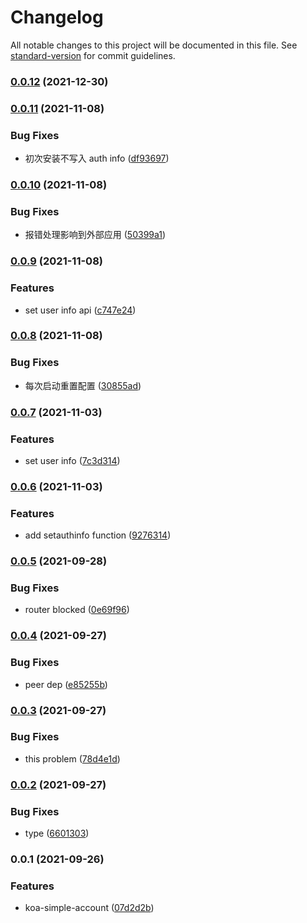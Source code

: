 # Changelog

All notable changes to this project will be documented in this file. See [standard-version](https://github.com/conventional-changelog/standard-version) for commit guidelines.

### [0.0.12](https://github.com/YuJianghao/koa-simple-account/compare/v0.0.11...v0.0.12) (2021-12-30)

### [0.0.11](https://github.com/YuJianghao/koa-simple-account/compare/v0.0.10...v0.0.11) (2021-11-08)


### Bug Fixes

* 初次安装不写入 auth info ([df93697](https://github.com/YuJianghao/koa-simple-account/commit/df93697ff5e2b8f269896587b8bba01efcf6ecd2))

### [0.0.10](https://github.com/YuJianghao/koa-simple-account/compare/v0.0.9...v0.0.10) (2021-11-08)


### Bug Fixes

* 报错处理影响到外部应用 ([50399a1](https://github.com/YuJianghao/koa-simple-account/commit/50399a1833a1dd462e6620ebb57092286b9f81af))

### [0.0.9](https://github.com/YuJianghao/koa-simple-account/compare/v0.0.8...v0.0.9) (2021-11-08)


### Features

* set user info api ([c747e24](https://github.com/YuJianghao/koa-simple-account/commit/c747e2491b519104368d4fd9df8bc8180bbb5cc5))

### [0.0.8](https://github.com/YuJianghao/koa-simple-account/compare/v0.0.7...v0.0.8) (2021-11-08)


### Bug Fixes

* 每次启动重置配置 ([30855ad](https://github.com/YuJianghao/koa-simple-account/commit/30855adba4a5fb1534722c5f17ec1e74b395cb89))

### [0.0.7](https://github.com/YuJianghao/koa-simple-account/compare/v0.0.6...v0.0.7) (2021-11-03)


### Features

* set user info ([7c3d314](https://github.com/YuJianghao/koa-simple-account/commit/7c3d314ca6715ec784629a312af0d9e6634be491))

### [0.0.6](https://github.com/YuJianghao/koa-simple-account/compare/v0.0.5...v0.0.6) (2021-11-03)


### Features

* add setauthinfo function ([9276314](https://github.com/YuJianghao/koa-simple-account/commit/9276314826d12dbd24f45d62f18f56e0b3c39155))

### [0.0.5](https://github.com/YuJianghao/koa-simple-account/compare/v0.0.4...v0.0.5) (2021-09-28)


### Bug Fixes

* router blocked ([0e69f96](https://github.com/YuJianghao/koa-simple-account/commit/0e69f9699f7241dadd89c1ba5c9625457b0bf7f2))

### [0.0.4](https://github.com/YuJianghao/koa-simple-account/compare/v0.0.3...v0.0.4) (2021-09-27)


### Bug Fixes

* peer dep ([e85255b](https://github.com/YuJianghao/koa-simple-account/commit/e85255bd9ae429c60fa9de2f2da0f740422f8282))

### [0.0.3](https://github.com/YuJianghao/koa-simple-account/compare/v0.0.2...v0.0.3) (2021-09-27)


### Bug Fixes

* this problem ([78d4e1d](https://github.com/YuJianghao/koa-simple-account/commit/78d4e1d5d9f3180503f3ca10533545780a40414b))

### [0.0.2](https://github.com/YuJianghao/koa-simple-account/compare/v0.0.1...v0.0.2) (2021-09-27)


### Bug Fixes

* type ([6601303](https://github.com/YuJianghao/koa-simple-account/commit/6601303cba924c5bf91416427413c1e17320bab3))

### 0.0.1 (2021-09-26)


### Features

* koa-simple-account ([07d2d2b](https://github.com/YuJianghao/koa-simple-account/commit/07d2d2b5ca108674f1ae954ca51b8360433d37e8))
